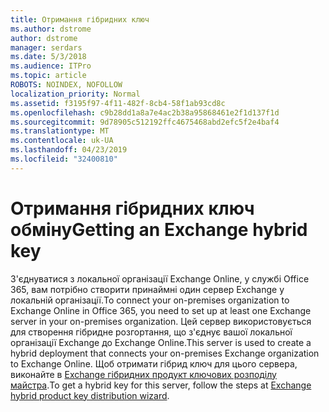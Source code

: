 ```yaml
---
title: Отримання гібридних ключ
ms.author: dstrome
author: dstrome
manager: serdars
ms.date: 5/3/2018
ms.audience: ITPro
ms.topic: article
ROBOTS: NOINDEX, NOFOLLOW
localization_priority: Normal
ms.assetid: f3195f97-4f11-482f-8cb4-58f1ab93cd8c
ms.openlocfilehash: c9b28dd1a8a7e4ac2b38a95868461e2f1d137f1d
ms.sourcegitcommit: 9d78905c512192ffc4675468abd2efc5f2e4baf4
ms.translationtype: MT
ms.contentlocale: uk-UA
ms.lasthandoff: 04/23/2019
ms.locfileid: "32400810"
---
```

# <a name="getting-an-exchange-hybrid-key"></a><span data-ttu-id="34f95-102">Отримання гібридних ключ обміну</span><span class="sxs-lookup"><span data-stu-id="34f95-102">Getting an Exchange hybrid key</span></span>

<span data-ttu-id="34f95-103">З'єднуватися з локальної організації Exchange Online, у службі Office 365, вам потрібно створити принаймні один сервер Exchange у локальній організації.</span><span class="sxs-lookup"><span data-stu-id="34f95-103">To connect your on-premises organization to Exchange Online in Office 365, you need to set up at least one Exchange server in your on-premises organization.</span></span> <span data-ttu-id="34f95-104">Цей сервер використовується для створення гібридне розгортання, що з'єднує вашої локальної організації Exchange до Exchange Online.</span><span class="sxs-lookup"><span data-stu-id="34f95-104">This server is used to create a hybrid deployment that connects your on-premises Exchange organization to Exchange Online.</span></span> <span data-ttu-id="34f95-105">Щоб отримати гібрид ключ для цього сервера, виконайте в [Exchange гібридних продукт ключових розподілу майстра](http://aka.ms/hybridkey).</span><span class="sxs-lookup"><span data-stu-id="34f95-105">To get a hybrid key for this server, follow the steps at [Exchange hybrid product key distribution wizard](http://aka.ms/hybridkey).</span></span>
  

